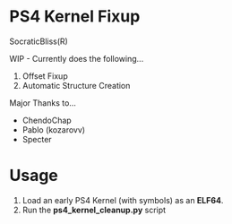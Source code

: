 # PS4 Kernel Fixup
SocraticBliss(R)

WIP - Currently does the following...

1) Offset Fixup
2) Automatic Structure Creation

Major Thanks to...
* ChendoChap
* Pablo (kozarovv)
* Specter

# Usage
1) Load an early PS4 Kernel (with symbols) as an **ELF64**.
2) Run the **ps4_kernel_cleanup.py** script
